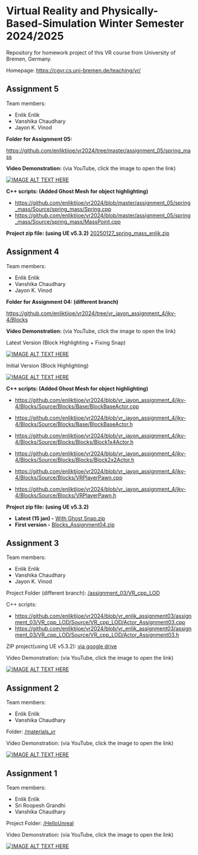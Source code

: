 # Virtual Reality and Physically-Based-Simulation Winter Semester 2024/2025
Repository for homework project of this VR course from University of Bremen, Germany.

Homepage: https://cgvr.cs.uni-bremen.de/teaching/vr/


## Assignment 5

Team members:

- Enlik Enlik
- Vanshika Chaudhary
- Jayon K. Vinod

**Folder for Assignment 05:**

https://github.com/enliktjioe/vr2024/tree/master/assignment_05/spring_mass

**Video Demonstration:** (via YouTube, click the image to open the link)

[![IMAGE ALT TEXT HERE](https://img.youtube.com/vi/wijIHDVNhgM/0.jpg)](https://www.youtube.com/watch?v=wijIHDVNhgM)


**C++ scripts: (Added Ghost Mesh for object highlighting)**

- https://github.com/enliktjioe/vr2024/blob/master/assignment_05/spring_mass/Source/spring_mass/Spring.cpp
- https://github.com/enliktjioe/vr2024/blob/master/assignment_05/spring_mass/Source/spring_mass/MassPoint.cpp


**Project zip file: (using UE v5.3.2)**
[20250127_spring_mass_enlik.zip](https://drive.google.com/file/d/1SZatFVdsjQtsW5Rq9-W1eOAqvxw2RvFT/view?usp=sharing)



## Assignment 4

Team members:

- Enlik Enlik
- Vanshika Chaudhary
- Jayon K. Vinod

**Folder for Assignment 04: (different branch)**

https://github.com/enliktjioe/vr2024/tree/vr_jayon_assignment_4/jkv-4/Blocks

**Video Demonstration:** (via YouTube, click the image to open the link)

Latest Version (Block Highlighting + Fixing Snap)

[![IMAGE ALT TEXT HERE](https://img.youtube.com/vi/yuty32KF5RE/0.jpg)](https://www.youtube.com/watch?v=yuty32KF5RE)

Initial Version (Block Highlighting)

[![IMAGE ALT TEXT HERE](https://img.youtube.com/vi/xiaR4d8HGAo/0.jpg)](https://www.youtube.com/watch?v=xiaR4d8HGAo)



**C++ scripts: (Added Ghost Mesh for object highlighting)**

- https://github.com/enliktjioe/vr2024/blob/vr_jayon_assignment_4/jkv-4/Blocks/Source/Blocks/Base/BlockBaseActor.cpp
- https://github.com/enliktjioe/vr2024/blob/vr_jayon_assignment_4/jkv-4/Blocks/Source/Blocks/Base/BlockBaseActor.h

- https://github.com/enliktjioe/vr2024/blob/vr_jayon_assignment_4/jkv-4/Blocks/Source/Blocks/Blocks/Block1x4Actor.h
- https://github.com/enliktjioe/vr2024/blob/vr_jayon_assignment_4/jkv-4/Blocks/Source/Blocks/Blocks/Block2x2Actor.h
- https://github.com/enliktjioe/vr2024/blob/vr_jayon_assignment_4/jkv-4/Blocks/Source/Blocks/VRPlayerPawn.cpp
- https://github.com/enliktjioe/vr2024/blob/vr_jayon_assignment_4/jkv-4/Blocks/Source/Blocks/VRPlayerPawn.h

**Project zip file: (using UE v5.3.2)**

- **Latest (15 jan) -** [With Ghost Snap.zip](https://drive.google.com/file/d/1eK_qI2eTrkxbOYPPbE7qMCDRHCWe23W1/view?usp=sharing)
- **First version -** [Blocks_Assignment04.zip](https://drive.google.com/file/d/1xHE_n9rZPIStIpkFCaMEKP9cOYAEAuYK/view?usp=drive_link)



## Assignment 3

Team members:

- Enlik Enlik
- Vanshika Chaudhary
- Jayon K. Vinod

Project Folder (different branch): [/assignment_03/VR_cpp_LOD](https://github.com/enliktjioe/vr2024/tree/vr_enlik_assignment03/assignment_03/VR_cpp_LOD)

C++ scripts:

- https://github.com/enliktjioe/vr2024/blob/vr_enlik_assignment03/assignment_03/VR_cpp_LOD/Source/VR_cpp_LOD/Actor_Assignment03.cpp
- https://github.com/enliktjioe/vr2024/blob/vr_enlik_assignment03/assignment_03/VR_cpp_LOD/Source/VR_cpp_LOD/Actor_Assignment03.h

ZIP project(using UE v5.3.2): [via google drive](https://drive.google.com/file/d/1abGC71QI8izwHMUsNaCK1V7ezDF6RJnd/view?usp=sharing)

Video Demonstration: (via YouTube, click the image to open the link)

[![IMAGE ALT TEXT HERE](https://img.youtube.com/vi/7LreWulJTx4/0.jpg)](https://www.youtube.com/watch?v=7LreWulJTx4)

## Assignment 2

Team members:

- Enlik Enlik
- Vanshika Chaudhary

Folder: [/materials_vr](https://github.com/enliktjioe/vr2024/tree/master/materials_vr)

Video Demonstration: (via YouTube, click the image to open the link)

[![IMAGE ALT TEXT HERE](https://img.youtube.com/vi/_ZNWYdfd5mE/0.jpg)](https://www.youtube.com/watch?v=_ZNWYdfd5mE)



## Assignment 1

Team members:

- Enlik Enlik
- Sri Roopesh Grandhi
- Vanshika Chaudhary

Project Folder: [/HelloUnreal](https://github.com/enliktjioe/vr2024/tree/master/HelloUnreal)

Video Demonstration: (via YouTube, click the image to open the link)

[![IMAGE ALT TEXT HERE](https://img.youtube.com/vi/rkQpSPes450/0.jpg)](https://www.youtube.com/watch?v=rkQpSPes450)

